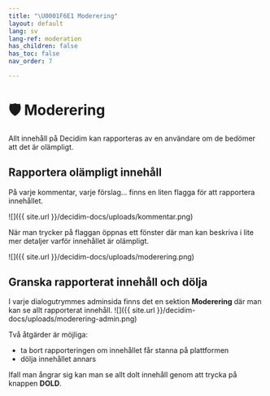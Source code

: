 ```yaml
---
title: "\U0001F6E1 Moderering"
layout: default
lang: sv
lang-ref: moderation
has_children: false
has_toc: false
nav_order: 7

---
```

# 🛡 Moderering

Allt innehåll på Decidim kan rapporteras av en användare om de bedömer att det är olämpligt.

## Rapportera olämpligt innehåll

På varje kommentar, varje förslag... finns en liten flagga för att rapportera innehållet.

![]({{ site.url }}/decidim-docs/uploads/kommentar.png)

När man trycker på flaggan öppnas ett fönster där man kan beskriva i lite mer detaljer varför innehållet är olämpligt.

![]({{ site.url }}/decidim-docs/uploads/moderering.png)

## Granska rapporterat innehåll och dölja

I varje dialogutrymmes adminsida finns det en sektion **Moderering** där man kan se allt rapporterat innehåll.
![]({{ site.url }}/decidim-docs/uploads/moderering-admin.png)

Två åtgärder är möjliga:

* ta bort rapporteringen om innehållet får stanna på plattformen
* dölja innehållet annars

Ifall man ångrar sig kan man se allt dolt innehåll genom att trycka på knappen **DOLD**.
